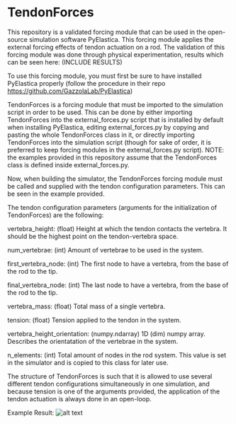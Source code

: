 # TendonForces
This repository is a validated forcing module that can be used in the open-source simulation software PyElastica. This forcing module applies the external forcing effects of tendon actuation on a rod. The validation of this forcing module was done through physical experimentation, results which can be seen here: (INCLUDE RESULTS)

To use this forcing module, you must first be sure to have installed PyElastica properly (follow the procedure in their repo https://github.com/GazzolaLab/PyElastica)

TendonForces is a forcing module that must be imported to the simulation script in order to be used. This can be done by either importing TendonForces into the external_forces.py script that is installed by default when installing PyElastica, editing external_forces.py by copying and pasting the whole TendonForces class in it, or directly importing TendonForces into the simulation script (though for sake of order, it is preferred to keep forcing modules in the external_forces.py script).
NOTE: the examples provided in this repository assume that the TendonForces class is defined inside external_forces.py.

Now, when building the simulator, the TendonForces forcing module must be called and supplied with the tendon configuration parameters. This can be seen in the example provided.

The tendon configuration parameters (arguments for the initialization of TendonForces) are the following:

vertebra_height: (float)
        Height at which the tendon contacts the vertebra. It should be the highest point on the tendon-vertebra space.
        
num_vertebrae: (int)
        Amount of vertebrae to be used in the system.
        
first_vertebra_node: (int)
        The first node to have a vertebra, from the base of the rod to the tip.
        
final_vertebra_node: (int)
        The last node to have a vertebra, from the base of the rod to the tip.
        
vertebra_mass: (float)
        Total mass of a single vertebra.
        
tension: (float)
        Tension applied to the tendon in the system.
        
vertebra_height_orientation: (numpy.ndarray)
        1D (dim) numpy array. Describes the orientatation of the vertebrae in the system.
        
n_elements: (int)
        Total amount of nodes in the rod system. This value is set in the simulator and is copied to this class for later use.

The structure of TendonForces is such that it is allowed to use several different tendon configurations simultaneously in one simulation, and because tension is one of the arguments provided, the application of the tendon actuation is always done in an open-loop.

Example Result: 
![alt text][logo]

[logo]: [https://github.com/TendonForces/results/arbitrary_tendons_1.png](https://github.com/gabotuzl/TendonForces/blob/main/results/abitrary_tendons_1.png) "Results for abitrary tendons"
